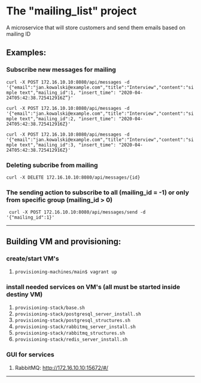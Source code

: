 # The "mailing_list" project
A microservice that will store customers and send them emails based on mailing ID

## Examples:

### Subscribe new messages for mailing

`curl -X POST 172.16.10.10:8080/api/messages -d '{"email":"jan.kowalski@example.com","title":"Interview","content":"simple text","mailing_id":1, "insert_time": "2020-04-24T05:42:38.725412916Z”}'`

`curl -X POST 172.16.10.10:8080/api/messages -d '{"email":"jan.kowalski@example.com","title":"Interview","content":"simple text","mailing_id":2, "insert_time": "2020-04-24T05:42:38.725412916Z}'`

`curl -X POST 172.16.10.10:8080/api/messages -d '{"email":"jan.kowalski@example.com","title":"Interview","content":"simple text","mailing_id":3, "insert_time": "2020-04-24T05:42:38.725412916Z}'`

### Deleting subcribe from mailing

`curl -X DELETE 172.16.10.10:8080/api/messages/{id}`

### The sending action to subscribe to all (mailing_id = -1) or only from specific group (mailing_id > 0)

` curl -X POST 172.16.10.10:8080/api/messages/send -d '{"mailing_id":1}'`

*********************************************************************************************

## Building VM and provisioning:

### create/start VM's
1) `provisioning-machines/main$ vagrant up`

### install needed services on VM's (all must be started inside destiny VM)
1) `provisioning-stack/base.sh`
2) `provisioning-stack/postgresql_server_install.sh`
3) `provisioning-stack/postgresql_structures.sh`
5) `provisioning-stack/rabbitmq_server_install.sh`
6) `provisioning-stack/rabbitmq_structures.sh`
4) `provisioning-stack/redis_server_install.sh`

### GUI for services
1) RabbitMQ: http://172.16.10.10:15672/#/

*********************************************************************************************


